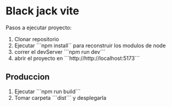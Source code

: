 # Black jack vite 

Pasos a ejecutar proyecto:

1. Clonar repositorio 
2. Ejecutar ```npm install´´ para reconstruir los modulos de node
3. correr  el devServer ```npm run dev´´´
4. abrir  el proyecto en ```http://http://localhost:5173´´´

## Produccion 

1. Ejecutar ```npm run build´´´
2. Tomar carpeta  ```dist´´´ y desplegarla